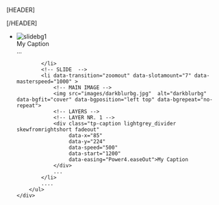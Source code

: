 [HEADER]
<!-- RS5.0 Main Stylesheet -->
<link rel="stylesheet" type="text/css" href="/Tools/Js/RevolutionSlider-5.0/css/settings.css">

<!-- RS5.0 Layers and Navigation Styles -->
<link rel="stylesheet" type="text/css" href="/Tools/Js/RevolutionSlider-5.0/css/layers.css">
<link rel="stylesheet" type="text/css" href="/Tools/Js/RevolutionSlider-5.0/css/navigation.css">

[/HEADER]

<!-- RS5.0 Core JS Files -->
<script type="text/javascript" src="/Tools/Js/RevolutionSlider-5.0/js/jquery.themepunch.tools.min.js?rev=5.0"></script>
<script type="text/javascript" src="/Tools/Js/RevolutionSlider-5.0/js/jquery.themepunch.revolution.min.js?rev=5.0"></script>

<!--
	#################################
		- THEMEPUNCH BANNER -
	#################################
	-->
<div class="tp-banner-container">
	<div class="tp-banner" >
		<ul>
			<!-- SLIDE  -->
			<li data-transition="fade" data-slotamount="7" data-masterspeed="1500" >
				<!-- MAIN IMAGE -->
				<img src="images/slidebg1.jpg"  alt="slidebg1"  data-bgfit="cover" data-bgposition="left top" data-bgrepeat="no-repeat">
				<!-- LAYERS -->
				<!-- LAYER NR. 1 -->
				<div class="tp-caption lightgrey_divider skewfromrightshort fadeout"
					 data-x="85"
					 data-y="224"
					 data-speed="500"
					 data-start="1200"
					 data-easing="Power4.easeOut">My Caption
				</div>
				...

			</li>
			<!-- SLIDE  -->
			<li data-transition="zoomout" data-slotamount="7" data-masterspeed="1000" >
				<!-- MAIN IMAGE -->
				<img src="images/darkblurbg.jpg"  alt="darkblurbg"  data-bgfit="cover" data-bgposition="left top" data-bgrepeat="no-repeat">
				<!-- LAYERS -->
				<!-- LAYER NR. 1 -->
				<div class="tp-caption lightgrey_divider skewfromrightshort fadeout"
					 data-x="85"
					 data-y="224"
					 data-speed="500"
					 data-start="1200"
					 data-easing="Power4.easeOut">My Caption
				</div>
				...
			</li>
			....
		</ul>
	</div>
</div>

<script type="text/javascript">
	console.log('TEST');
	jQuery(document).ready(function() {
		console.log('TEST');
		jQuery('.tp-banner').revolution(
				{
					delay:9000,
					startwidth:1170,
					startheight:500,
					hideThumbs:10
				});
	});
</script>